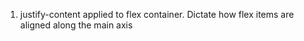   1. justify-content applied to flex container.  Dictate how flex items are aligned along the main axis 
